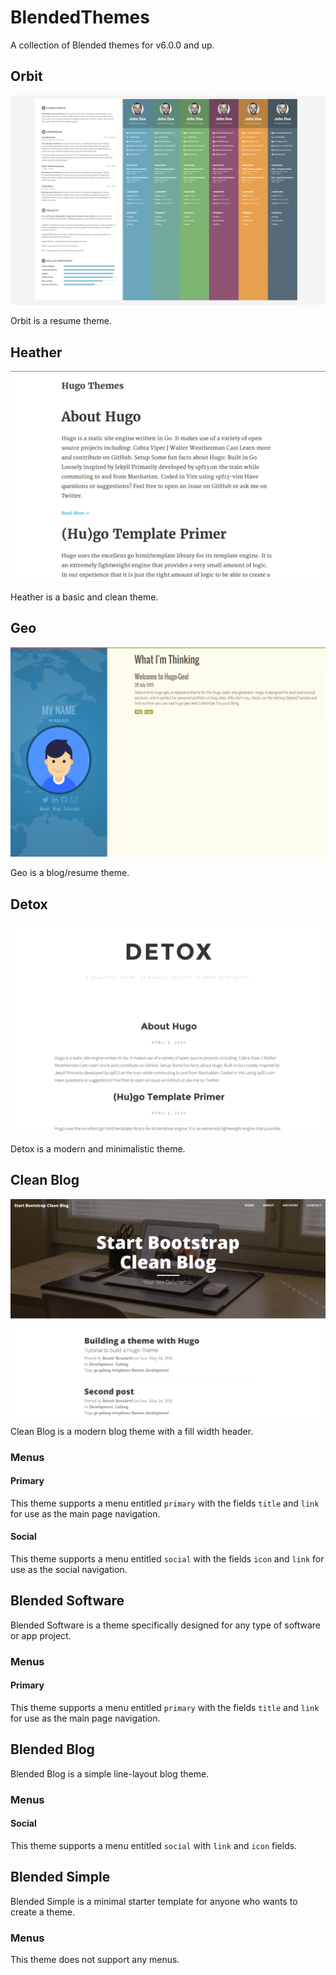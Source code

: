 # BlendedThemes
A collection of Blended themes for v6.0.0 and up.

## Orbit

![Orbit screenshot](https://raw.githubusercontent.com/BlendedSiteGenerator/BlendedThemes/master/screenshots/orbit.png)

Orbit is a resume theme.

## Heather

![Heather screenshot](https://raw.githubusercontent.com/BlendedSiteGenerator/BlendedThemes/master/screenshots/heather.png)

Heather is a basic and clean theme.

## Geo

![Geo screenshot](https://raw.githubusercontent.com/BlendedSiteGenerator/BlendedThemes/master/screenshots/geo.png)

Geo is a blog/resume theme.

## Detox

![Detox screenshot](https://raw.githubusercontent.com/BlendedSiteGenerator/BlendedThemes/master/screenshots/detox.png)

Detox is a modern and minimalistic theme.

## Clean Blog

![Clean Blog screenshot](https://raw.githubusercontent.com/BlendedSiteGenerator/BlendedThemes/master/screenshots/clean-blog.png)

Clean Blog is a modern blog theme with a fill width header.

### Menus

#### Primary

This theme supports a menu entitled `primary` with the fields `title` and `link` for use as the main page navigation.

#### Social

This theme supports a menu entitled `social` with the fields `icon` and `link` for use as the social navigation.

## Blended Software

Blended Software is a theme specifically designed for any type of software or app project.

### Menus

#### Primary

This theme supports a menu entitled `primary` with the fields `title` and `link` for use as the main page navigation.

## Blended Blog

Blended Blog is a simple line-layout blog theme.

### Menus

#### Social

This theme supports a menu entitled `social` with `link` and `icon` fields.

## Blended Simple

Blended Simple is a minimal starter template for anyone who wants to create a theme.

### Menus

This theme does not support any menus.
